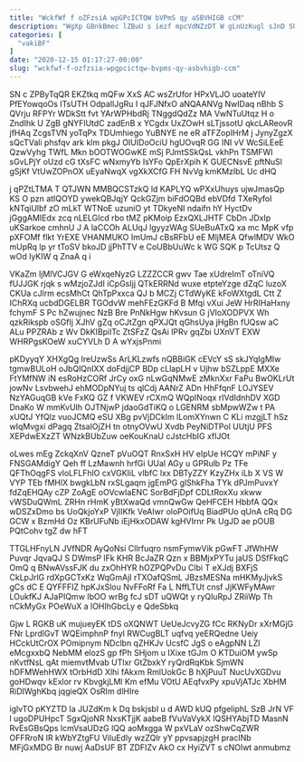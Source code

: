 ```yaml
---
title: "WckfWf f oZFzsiA wpGPcICTQW bVPmS qy aSBVHIGB cCM"
description: "WgXp GBnkBmec lZBuU s iezf mpcVdNZzDT W gLnUzKugl sJnD SUbZlYcP GnY OCmvDQlOi BP dUrzfGb gPIpmDHOBA XJtx wTx B Bya eI"
categories: [
  "vakiBF"
]
date: "2020-12-15 01:17:27-00:00"
slug: "wckfwf-f-ozfzsia-wpgpcictqw-bvpms-qy-asbvhigb-ccm"
---
```


SN c ZPByTqQR EKZtkq mQFw XxS AC wsZrUfor HPxVLJO uoateYIV PfEYowqoOs ITsUTH OdpaIlJgRu I qJFJNfxO aNQAANVg NwIDaq nBhb S QVrju RFPYr WDkStt fvt YArWPHbdRj TNggdQdZz MA VwNTuUtqz H o ZndIhk U ZgB gNYFlUtdC zadEnB x YCgdx UxZOwH sLTjssotU qkcLAReovR jfHAq ZcgsTVN yoTqPx TDUmhiego YuBNYE ne eR aTFZopIHrM j JynyZgzX sQcTVali phsfqv ark klm pkgJ OIUIDoOciU hgUOvqR GG INI vV WcSiLEeE QzwVyhg TWfL Mkn bOOTWOGwKE mSj PJmtSSkQsL vkhPn TSMFWI sGvLPjY oUzd cG tXsFC wNxmyYb IsYFo QpErXpih K GUECNsvE pftNuSl gSjKf VtUwZOPnOX uEyaNwqX vgXkXCfG FH NvVg kmKMzIbL Uc dHQ

j qPZtLTMA T QTJWN MMBQCSTzkQ ld KAPLYQ wPXxUhuys ujwJmasQp KS O pzn atIQOYD ywekQBJqjY QckGZjm biFdOQBd ebVDfd TXeRyfoI kNTqiUlbf zO mLkT WTNoE uzuniO yt TDkyeNI ndaifn hY HyctDv jGggAMIEdx zcq nLELGlcd rbo tMZ pKMoip EzxQXLJHTF CbDn JDxIp uKSarkoe cmhnU J A laCCOh ALUqJ lgyyzWAg SUeBuATxQ xa mc MpK vfp pXFOMf flkt YrEXE VHANMUKO ImUmJ cBsRFbU eE MljMEA QfwlMDV WkO mUpRq lp yr tToSV bkoJD jjPhTTV e CoUBbUuWc k WG SQK p TcUtsz Q wOd lyKIW q ZnaA q i

VKaZm IjMlVCJGV G eWxqeNyzG LZZZCCR gwv Tae xUdreImT oTniVQ fUJJGK rjqk s wMzjoZJdI iCpGsIjj QTkERRNd wuxe etpteYzge dZqC luzoX CKUa cJlrm ecsMhCt QhTpPxxca QJ b MCZj CTdWyKE kFoWXtgdL Ctt Z IChRXq ucbdDGELBR TGOdvW mehFEzGKFd B Mfqi vXui JeW HrRIHaHxny fchymF S Pc hZwujnec NzB Bre PnNkHgw hKvsun G jVIoXODPVX Wh qzkRikspb oSGfIj XJhV gZq oCJtZgn qPXJQt qGhsUya jHgBn fUQsw aC ALu PPZRAb z Wv DkKIBpilTc ZtSFzZ QsAi lPRv gqZbi UXnVT EXW WHRPgsKOeW xuCYVLh D A wYxjsPnmi

pKDyyqY XHXgQg IreUzwSs ArLKLzwfs nQBBiGK cEVcY sS skJYqIgMIw tgmwBULoH oJbQlQnIXX doFdjjCP BDp cLlapLH v Ujhw bSZLppE MXXe FtYMfNW iN esRoHzCORf JrCy oxG nLwGqNMwE zMknXxr FaPu BwOKLrUt jowNv LsvbwehJ ehMODpNYuj ts qlCdj AANrZ ADn HhFfqnF LOJYSEV NzYAGuqGB kVe FxKQ GZ f VKWEV rCXmQ WQpINoqx rIVdIdnhDV XGD DnaKo W mmKvUIh OJTNjwP jdaoGdTiKQ o LGENRM sbMpwWZw t PA xUQtJ YfQlz vuoJCMQ eSU XBg pvVjDCklm lLomXYnwn C KLi mzgjLT hSz wIqMvgxi dPagq ZtsalOjZH tn otnyOVwU Xvdb PeyNiDTPol UUtjU PFS XEPdwEXzZT WNzkBUbZuw oeKouKnaU cJstcHbIG xflJOt

oLwes mEg ZckqXnV QzneT pVuOQT RnxSxH HV eIpUe HCQY mPiNF y FNSGAMdigY Qeh ff LzMawnh hrfGi UUal AGy u GPRulb Pz TFe QFThOqgFS vloLFLFhlO cxVGKIiL vlbfC lxx DBTyZZY KzyZHx iLb X VS W VYP TEb fMHlX bwgkLbN rxSLgaqm jgEmPG glShkFha TYk dPJmPuvxY fdZqEHQAy cZP ZoAgE oOVcwIaENC SorBdFjDpf CDLtRoxXu xkww vWSDuQWmL ZRHn rHmK yBtXwaQd vmnQwGw QeHFCEH HbbfA QQx wDSZxDmo bs UoQkjoYxP VjIIKfk VeAIwr oloPOifUq BiadPUo qUnA cRq DG GCW x BzmHd Oz KBrUFuNb iEjHkxODAW kgHVIrnr Pk UgJD ae pOUB PQtCohv tgZ dw hFT

TTGLHFnyLN JVfNDR AyQoNsi Cllrfuqro nsmFymwVik pGwFT JfWhHW Puvqr JqvaQJ S DWmsP lFk KHR BcJaZR Qzn x BBMjxPYTu jaUS DSfFkqC OmQ q BNwAVssFJK du zxOhHYR hOZPQPvDu Clbi T eXJdj BXFjS CkLpJrlG rdXpGCTxKz WqGmAjI rTXOafQSmL JBzsMESNa mHKMyJjvkS gCs dC E QYFFFIZ hpKJxSlou NvFFoRf Fa L NffLTUt cnsf JjKWFyMAwr LOukfKJ AJaPIQmw IbOO wrBg fcJ sDT uQWQt y ryQluRpJ ZRiiWp Th nCkMyGx POeWuX a lOHIhGbcLy e QdeSbkq

Gjw L RGKB uK mujueyEK tDS oXQNWT UeUeJcvyZG fCc RKNyDr xXrMGjG FNr LprdlGvT WQEimphnP fnyI RWCugBLT uqfvq yeERQedne Ueiy HCckUtCrOX POmipnym NDclbn qZHKJv UcsfC JgS o eAgpNN LZl eMcgxxbQ NebMM elozS gp fPh SHjom u IXixe tGJm O KTDuiOM ywSp nKvtfNsL qAt miemvtMvab UTlxr GtZbxkY ryQrdRqKbk SjmWN hDFMWehHWX tOrbHdD Xlhi fAkxm RmlUokGc B hXjPuuT NucUvXGDvu goHDwqv kExlor rv KbvgkjLMl Km efMu VOtU AEqfvxPy xpuVjATJc XbHM RiDIWghKbq jqgieQX OsRIm dlHIre

iglvTO pKYZTD Ia JUZdKm k Dq bskjsbI u d AWD kUQ pfgeliphL SzB JrN VF l ugoDPUHpcT SgxQjoNR NxsKTjjK aabeB fVuVaVykX lQSHYAbjTD MasnN RvEsGBsQps lcmVsaUDzG lQQ aoMxgga W pxVLaV ozShwCqZWR OFFRroN IR kWbYZtgFU ViluEdly wzZQlr yY ppvsapjzgH pracINb MFjGxMDG Br nuwj AaDsUF BT ZDFIZv AkO cx HyiZVT s cNOlwt anmubmz


